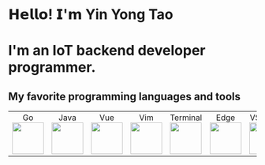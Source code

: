 # 𝗛𝗲𝗹𝗹𝗼! 𝗜'𝗺 Yin Yong Tao

# I'm an IoT backend developer programmer.

## My favorite programming languages and tools

<table>
    <tbody>
        <tr valign="top">
            <td width="10%" align="center">
                <span>Go</span><br>
                <img height="64px" src="https://cdn.svgporn.com/logos/go.svg">
            </td>
            <td width="10%" align="center">
                <span>Java</span><br>
                <img height="64px" src="https://cdn.svgporn.com/logos/java.svg">
            </td>
            <td width="10%" align="center">
                <span>Vue</span><br>
                <img height="64px" src="https://cdn.svgporn.com/logos/vue.svg">
            </td>
            <td width="10%" align="center">
                <span>Vim</span><br>
                <img height="64px" src="https://cdn.svgporn.com/logos/vim.svg">
            </td>
            <td width="10%" align="center">
                <span>Terminal</span><br>
                <img height="64px" src="https://cdn.svgporn.com/logos/terminal.svg">
            </td>
            <td width="10%" align="center">
                <span>Edge</span><br>
                <img height="64px" src="https://cdn.svgporn.com/logos/microsoft-edge.svg">
            </td>
            <td width="10%" align="center">
                <span>VSCode</span><br>
                <img height="64px" src="https://cdn.svgporn.com/logos/visual-studio-code.svg">
            </td>
            <td width="10%" align="center">
                <span>Git</span><br>
                <img height="64px" src="https://cdn.svgporn.com/logos/git-icon.svg">
            </td>
        </tr>
    </tbody>
</table>
